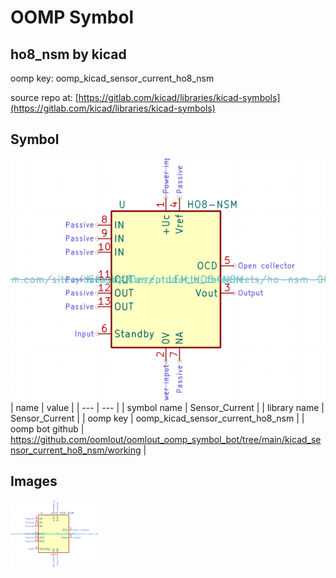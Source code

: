 # OOMP Symbol  
## ho8_nsm  by kicad  
  
oomp key: oomp_kicad_sensor_current_ho8_nsm  
  
source repo at: [https://gitlab.com/kicad/libraries/kicad-symbols](https://gitlab.com/kicad/libraries/kicad-symbols)  
## Symbol  
  
[![working.png](working_600.png)](working.png)  
| name | value | 
| --- | --- | 
| symbol name | Sensor_Current | 
| library name | Sensor_Current | 
| oomp key | oomp_kicad_sensor_current_ho8_nsm | 
| oomp bot github | https://github.com/oomlout/oomlout_oomp_symbol_bot/tree/main/kicad_sensor_current_ho8_nsm/working | 
## Images  
  
[![working.png](working_140.png)](working.png)  
